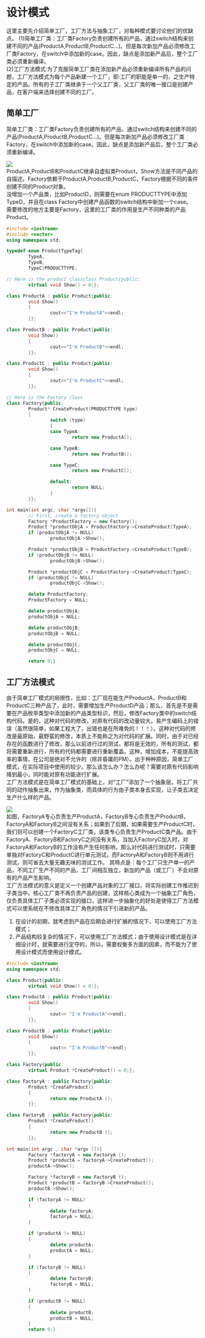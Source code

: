 # 设计模式

这里主要先介绍简单工厂，工厂方法与抽象工厂，对每种模式要讨论他们的优缺点。
(1)简单工厂类：工厂类Factory负责创建所有的产品，通过switch结构来创建不同的产品\(ProductA,ProductB,ProductC...\)。但是每次新加产品必须修改工厂类Factory，在switch中添加新的case。因此，缺点是添加新产品后，整个工厂类必须重新编译。  
(2)工厂方法模式:为了克服简单工厂类在添加新产品必须重新编译所有产品的问题，工厂方法模式为每个产品新建一个工厂，即:工厂的职能是单一的，之生产特定的产品。所有的子工厂类继承于一个父工厂类，父工厂类的唯一接口是创建产品，在客户端来选择创建不同的工厂。  


## 简单工厂

简单工厂类：工厂类Factory负责创建所有的产品，通过switch结构来创建不同的产品\(ProductA,ProductB,ProductC...\)。但是每次新加产品必须修改工厂类Factory，在switch中添加新的case。因此，缺点是添加新产品后，整个工厂类必须重新编译。

![](/assets/Simple_Factory.png)  
ProductA,ProductB和ProductC继承自虚拟类Product，Show方法是不同产品的自描述。Factory依赖于ProductA,ProductB,ProductC，Factory根据不同的条件创建不同的Product对象。  
没增加一个产品类，比如ProductD，则需要在enum PRODUCTTYPE中添加TypeD，并且在class Factory中创建产品函数的switch结构中新加一个case。  
需要修改的地方主要是Factory，这里的工厂类的作用是生产不同种类的产品Product。

```cpp
#include <iostream>
#include <vector>
using namespace std;

typedef enum ProductTypeTag{
        TypeA,
        TypeB,
        TypeC}PRODUCTTYPE;

// Here is the product classclass Product{public:
        virtual void Show() = 0;};

class ProductA : public Product{public:
        void Show()
        {
                cout<<"I'm ProductA"<<endl;
        }};

class ProductB : public Product{public:
        void Show()
        {
                cout<<"I'm ProductB"<<endl;
        }};

class ProductC : public Product{public:
        void Show()
        {
                cout<<"I'm ProductC"<<endl;
        }};

// Here is the Factory class
class Factory{public:
        Product* CreateProduct(PRODUCTTYPE type)
        {
                switch (type)
                {
                case TypeA:
                        return new ProductA();

                case TypeB:
                        return new ProductB();

                case TypeC:
                        return new ProductC();

                default:
                        return NULL;
                }
        }};

int main(int argc, char *argv[]){
        // First, create a factory object
        Factory *ProductFactory = new Factory();
        Product *productObjA = ProductFactory->CreateProduct(TypeA);
        if (productObjA != NULL)
                productObjA->Show();

        Product *productObjB = ProductFactory->CreateProduct(TypeB);
        if (productObjB != NULL)
                productObjB->Show();

        Product *productObjC = ProductFactory->CreateProduct(TypeC);
        if (productObjC != NULL)
                productObjC->Show();

        delete ProductFactory;
        ProductFactory = NULL;

        delete productObjA;
        productObjA = NULL;

        delete productObjB;
        productObjB = NULL;       

        delete productObjC;
        productObjC = NULL;

        return 0;}
```

## 工厂方法模式
由于简单工厂模式的局限性，比如：工厂现在能生产ProductA、ProductB和ProductC三种产品了，此时，需要增加生产ProductD产品；那么，首先是不是需要在产品枚举类型中添加新的产品类型标识，然后，修改Factory类中的switch结构代码。是的，这种对代码的修改，对原有代码的改动量较大，易产生编码上的错误（虽然很简单，如果工程大了，出错也是在所难免的！！！）。这种对代码的修改是最原始，最野蛮的修改，本质上不能称之为对代码的扩展。同时，由于对已经存在的函数进行了修改，那么以前进行过的测试，都将是无效的，所有的测试，都将需要重新进行，所有的代码都需要进行重新覆盖。这种，增加成本，不能提高效率的事情，在公司是绝对不允许的（除非昏庸的PM）。出于种种原因，简单工厂模式，在实际项目中使用的较少。那么该怎么办？怎么办呢？需要对原有代码影响降到最小，同时能对原有功能进行扩展。   
工厂方法模式是在简单工厂模式的基础上，对“工厂”添加了一个抽象层。将工厂共同的动作抽象出来，作为抽象类，而具体的行为由子类本身去实现，让子类去决定生产什么样的产品。    

![](/assets/Factory_method.png)    
如图，FactoryA专心负责生产ProductA，FactoryB专心负责生产ProductB，FactoryA和FactoryB之间没有关系；如果到了后期，如果需要生产ProductC时，我们则可以创建一个FactoryC工厂类，该类专心负责生产ProductC类产品。由于FactoryA、FactoryB和FactoryC之间没有关系，当加入FactoryC加入时，对FactoryA和FactoryB的工作没有产生任何影响，那么对代码进行测试时，只需要单独对FactoryC和ProductC进行单元测试，而FactoryA和FactoryB则不用进行测试，则可省去大量无趣无味的测试工作。
其特点是：每个工厂只生产单一的产品，不同工厂生产不同的产品，工厂间相互独立，新加的产品（或工厂）不会对原有的产品产生影响。  
工厂方法模式的意义是定义一个创建产品对象的工厂接口，将实际创建工作推迟到子类当中。核心工厂类不再负责产品的创建，这样核心类成为一个抽象工厂角色，仅负责具体工厂子类必须实现的接口，这样进一步抽象化的好处是使得工厂方法模式可以使系统在不修改具体工厂角色的情况下引进新的产品。
1.  在设计的初期，就考虑到产品在后期会进行扩展的情况下，可以使用工厂方法模式；
2.  产品结构较复杂的情况下，可以使用工厂方法模式；由于使用设计模式是在详细设计时，就需要进行定夺的，所以，需要权衡多方面的因素，而不能为了使用设计模式而使用设计模式。  


```cpp
#include <iostream>
using namespace std;

class Product{public:
        virtual void Show() = 0;};

class ProductA : public Product{public:
        void Show()
        {
                cout<< "I'm ProductA"<<endl;
        }};

class ProductB : public Product{public:
        void Show()
        {
                cout<< "I'm ProductB"<<endl;
        }};

class Factory{public:
        virtual Product *CreateProduct() = 0;};

class FactoryA : public Factory{public:
        Product *CreateProduct()
        {
                return new ProductA ();
        }};

class FactoryB : public Factory{public:
        Product *CreateProduct()
        {
                return new ProductB ();
        }};

int main(int argc , char *argv []){
        Factory *factoryA = new FactoryA ();
        Product *productA = factoryA->CreateProduct();
        productA->Show();

        Factory *factoryB = new FactoryB ();
        Product *productB = factoryB->CreateProduct();
        productB->Show();

        if (factoryA != NULL)
        {
                delete factoryA;
                factoryA = NULL;
        }

        if (productA != NULL)
        {
                delete productA;
                productA = NULL;
        }

        if (factoryB != NULL)
        {
                delete factoryB;
                factoryB = NULL;
        }

        if (productB != NULL)
        {
                delete productB;
                productB = NULL;
        }
        return 0;}
```






